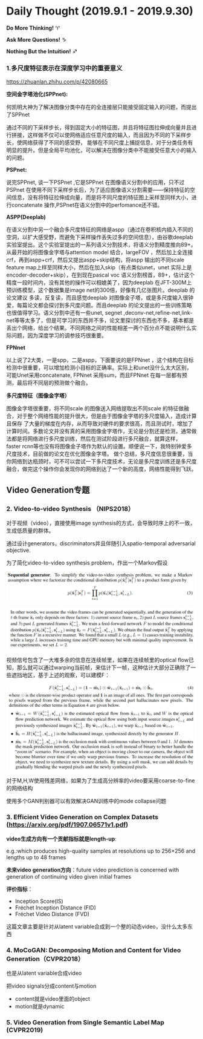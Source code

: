 # Daily Thought (2019.9.1 - 2019.9.30)
**Do More Thinking!** ♈ 

**Ask More Questions!** ♑

**Nothing But the Intuition!** ♐

### 1.多尺度特征表示在深度学习中的重要意义

https://zhuanlan.zhihu.com/p/42080665

**空间金字塔池化(SPPnet):**

何凯明大神为了解决图像分类中存在的全连接层只能接受固定输入的问题，而提出了SPPnet

通过不同的下采样步长，得到固定大小的特征图，并且将特征图拉伸成向量并且进行拼接，这样做不仅可以使网络适应任意尺度的输入，而且因为不同的下采样步长，使网络获得了不同的感受野， 能够在不同尺度上捕捉信息，对于分类任务有明显的提升。但是全局平均池化，可以解决在图像分类中不能接受任意大小的输入的问题。

**PSPnet:**

说完SPPnet, 谈一下PSPnet ,它是SPPnet 在图像语义分割中的应用，只不过PSPnet 在使用不同下采样步长后，为了适应图像语义分割需要——保持特征的空间信息，没有将特征拉伸成向量，而是将不同尺度的特征图上采样至同样大小，进行concatenate 操作,PSPnet在语义分割中的perfomance还不错。

**ASPP(Deeplab)**

在语义分割中另一个融合多尺度特征的网络是aspp（通过在卷积核内插入不同的空洞，以扩大感受野，而避免下采样操作丢失过多的空间信息），由谷歌deeplab实验室提出。这个实验室提出的一系列语义分割技术，将语义分割精度推向89+。从最开始的将图像金字塔与attention model 结合，largeFOV ，然后加上全连接crf，再到aspp+crf，然后又提出aspp+skip结构，将aspp 输出的不同scale feature map上样至同样大小，然后在加入skip（有点类似unet，unet 实际上是encoder-decoder+skip），在到现在pascal voc 语义分割榜首，89+，估计这个精度一段时间内，没有其他的操作可以相媲美了，因为deeplab 在JFT-300M上预训练模型，这个数据集是image net的300倍，好像有几亿张图片。deeplab 的论文建议 多读，反复读，而且感觉deeplab 对图像金子塔，或是多尺度输入很钟爱，每篇论文都会探讨到多尺度问题。而且deeplab 的论文提出的一些训练策略也很值得学习。语义分割中还有一些unet, segnet ,deconv-net,refine-net,link-net等等太多了，但是可学习的东西并不多，论文里探讨的东西也不多，基本都是丢出个网络，给出个结果。不同网络之间的性能相差一两个百分点不能说明什么实际问题，因为深度学习的调参技巧很重要。

**FPNnet**

以上说了2大类，一是spp，二是aspp，下面要说的是FPNnet ，这个结构在目标检测中很重要，可以增加检测小目标的正确率。实际上和unet没什么太大区别，可能Unet采用concatenate, FPNnet 采用sum，而且FPNnet 在每一层都有预测，最后将不同层的预测做个融合。

**多尺度特征（图像金字塔）**

图像金字塔很重要，将不同scale 的图像送入网络提取出不同scale 的特征做融合，对于整个网络性能的提升很大，但是由于图像金字塔的多尺度输入，造成计算且保存 了大量的梯度在内存，从而导致对硬件的要求很高，而且测试时，增加了计算时间。多数论文并没有真的采用图像金字塔作，无论是分割还是检测，通常做法都是将网络进行多尺度训练，然后在测试阶段进行多尺融合，就算这样， faster rcnn等也没有将图像金子塔作为默认的设置。顺便说一下，我特别钟爱多尺度技术，目前做的论文在优化图像金字塔。
做个总结，多尺度信息很重要，当你网络到达瓶颈时，可不可以尝试一下多尺度技术，无论是多尺度训练还是多尺度融合，做完这个操作你会发现你的网络到达了一个新的高度，网络性能得到飞跃。

## Video Generation专题

### 2. Video-to-video Synthesis （NIPS2018）

对于视频（video），直接使用image synthesis的方式，会导致时序上的不一致，生成低质量的群体。

通过设计generators，discriminators并且伴随引入spatio-temporal adversarial objective.

为了简化video-to-video synthesis problem，作出一个Markov假设

![](__pics/vid2vid-1.png)

![](__pics/vid2vid-2.png)

视频信号包含了一大堆多余的信息在连续帧里，如果在连续帧里的optical flow已知，那么就可以通过warping当前帧，来估计下一帧，这种估计大部分正确除了一些遮挡地区，基于上述的观察，可以建模F：

![](__pics/vid2vid-3.png)

对于M,H,W使用残差网络，如果为了生成高分辨率的video要采用coarse-to-fine的网络结构

使用多个GAN判别器可以有效解决GAN训练中的mode collapse问题

### 3. Efficient Video Generation on Complex Datasets (https://arxiv.org/pdf/1907.06571v1.pdf)

**video生成方向有一个贡献指标就是length-up**:

e.g.:which produces high-quality samples at resolutions up to 256×256 and lengths up to 48 frames

**未来video generation方向**：future video prediction is concerned with generation of continuing video given initial frames

**评价指标**：
- Inception Score(IS)
- Fréchet Inception Distance (FID)
- Fréchet Video Distance (FVD)

这篇文章主要是针对从latent variable合成到一个整的动态video，没什么太多东西

### 4. MoCoGAN: Decomposing Motion and Content for Video Generation（CVPR2018）

也是从latent variable合成video

把video signals分成content与motion
- content就是video里面的object
- motion就是dynamic

### 5. Video Generation from Single Semantic Label Map (CVPR2019)


